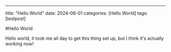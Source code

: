 ---
title: "Hello World"
date: 2024-06-01
categories: [Hello World]
tags: [testpost]

#Hello World

Hello world, it took me all day to get this thing set up, but I think it's actually working now!